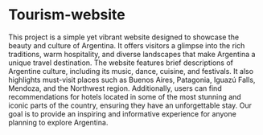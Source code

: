 # Tourism-website
This project is a simple yet vibrant website designed to showcase the beauty and culture of Argentina. It offers visitors a glimpse into the rich traditions, warm hospitality, and diverse landscapes that make Argentina a unique travel destination. The website features brief descriptions of Argentine culture, including its music, dance, cuisine, and festivals. It also highlights must-visit places such as Buenos Aires, Patagonia, Iguazú Falls, Mendoza, and the Northwest region. Additionally, users can find recommendations for hotels located in some of the most stunning and iconic parts of the country, ensuring they have an unforgettable stay.
Our goal is to provide an inspiring and informative experience for anyone planning to explore Argentina.

